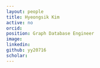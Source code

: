 ```yaml
---
layout: people
title: Hyeongsik Kim
active: no
orcid: 
position: Graph Database Engineer
image: 
linkedin: 
github: yy20716
scholar: 
---
```




